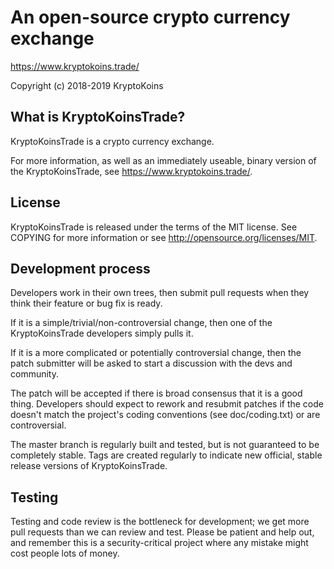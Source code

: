 An open-source crypto currency exchange
===================================================================================================================================

https://www.kryptokoins.trade/

Copyright (c) 2018-2019 KryptoKoins


What is KryptoKoinsTrade?
-----------------------------------------------------------------------------------------------------------------------------------
KryptoKoinsTrade is a crypto currency exchange.

For more information, as well as an immediately useable, binary version of the KryptoKoinsTrade, see https://www.kryptokoins.trade/.


License
-----------------------------------------------------------------------------------------------------------------------------------
KryptoKoinsTrade is released under the terms of the MIT license. See COPYING for more information or see http://opensource.org/licenses/MIT.


Development process
-----------------------------------------------------------------------------------------------------------------------------------
Developers work in their own trees, then submit pull requests when they think their feature or bug fix is ready.

If it is a simple/trivial/non-controversial change, then one of the KryptoKoinsTrade developers simply pulls it.

If it is a more complicated or potentially controversial change, then the patch submitter will be asked to start a discussion with the devs and community.

The patch will be accepted if there is broad consensus that it is a good thing. Developers should expect to rework and resubmit patches if the code doesn't match the project's coding conventions (see doc/coding.txt) or are controversial.

The master branch is regularly built and tested, but is not guaranteed to be completely stable. Tags are created regularly to indicate new official, stable release versions of KryptoKoinsTrade.


Testing
-----------------------------------------------------------------------------------------------------------------------------------
Testing and code review is the bottleneck for development; we get more pull requests than we can review and test. Please be patient and help out, and remember this is a security-critical project where any mistake might cost people lots of money.

